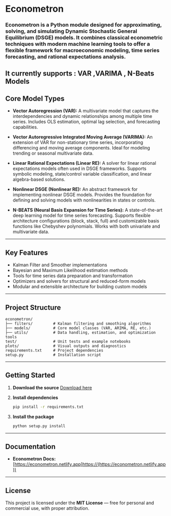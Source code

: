 # **Econometron**

### **Econometron** is a Python module designed for approximating, solving, and simulating **Dynamic Stochastic General Equilibrium (DSGE)** models. It combines classical econometric techniques with modern machine learning tools to offer a flexible framework for macroeconomic modeling, time series forecasting, and rational expectations analysis.
It currently supports : VAR ,VARIMA , N-Beats Models
---

## **Core Model Types**

* **Vector Autoregression (VAR):**
  A multivariate model that captures the interdependencies and dynamic relationships among multiple time series. Includes OLS estimation, optimal lag selection, and forecasting capabilities.

* **Vector Autoregressive Integrated Moving Average (VARIMA):**
  An extension of VAR for non-stationary time series, incorporating differencing and moving average components. Ideal for modeling trending or seasonal multivariate data.

* **Linear Rational Expectations (Linear RE):**
  A solver for linear rational expectations models often used in DSGE frameworks. Supports symbolic modeling, state/control variable classification, and linear algebra-based solutions.

* **Nonlinear DSGE (Nonlinear RE):**
  An abstract framework for implementing nonlinear DSGE models. Provides the foundation for defining and solving models with nonlinearities in states or controls.

* **N-BEATS (Neural Basis Expansion for Time Series):**
  A state-of-the-art deep learning model for time series forecasting. Supports flexible architecture configurations (block, stack, full) and customizable basis functions like Chebyshev polynomials. Works with both univariate and multivariate data.

---

## **Key Features**

* Kalman Filter and Smoother implementations
* Bayesian and Maximum Likelihood estimation methods
* Tools for time series data preparation and transformation
* Optimizers and solvers for structural and reduced-form models
* Modular and extensible architecture for building custom models

---

## **Project Structure**

```
econometron/
├── filters/         # Kalman filtering and smoothing algorithms
├── models/          # Core model classes (VAR, ARIMA, RE, etc.)
├── utils/           # Data handling, estimation, and optimization tools
test/                # Unit tests and example notebooks
plots/               # Visual outputs and diagnostics
requirements.txt     # Project dependencies
setup.py             # Installation script
```

---

## **Getting Started**

1. **Download the source**
   [Download here](https://github.com/Amineouerfellii/econometron)

2. **Install dependencies**

   ```bash
   pip install -r requirements.txt
   ```

3. **Install the package**

   ```bash
   python setup.py install
   ```

---

## **Documentation**

* **Econometron Docs:**
  [https://econometron.netlify.app]https://(https://econometron.netlify.app))

---

## **License**

This project is licensed under the **MIT License** — free for personal and commercial use, with proper attribution.

